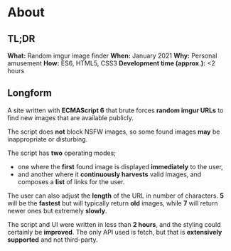 # About

## TL;DR
**What:** Random imgur image finder
**When:** January 2021
**Why:** Personal amusement
**How:** ES6, HTML5, CSS3
**Development time (approx.):** <2 hours

## Longform
A site written with **ECMAScript 6** that brute forces **random imgur URLs** to find new images that are available publicly. 

The script does **not** block NSFW images, so some found images **may** be inappropriate or disturbing. 

The script has **two** operating modes; 
- one where the **first** found image is displayed **immediately** to the user,
- and another where it **continuously harvests** valid images, and composes a **list** of links for the user.

The user can also adjust the **length** of the URL in number of characters. **5** will be the **fastest** but will typically return **old** images, while **7** will return newer ones but extremely **slowly**.

The script and UI were written in less than **2 hours**, and the styling could certainly be **improved**. The only API used is fetch, but that is **extensively supported** and not third-party.
